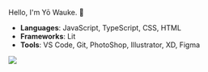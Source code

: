 Hello, I'm Yō Wauke. 👋

- **Languages**: JavaScript, TypeScript, CSS, HTML
- **Frameworks**: Lit
- **Tools**: VS Code, Git, PhotoShop, Illustrator, XD, Figma 

![](https://github-readme-stats.vercel.app/api/top-langs?username=piayo)

<!--
**piayo/piayo** is a ✨ _special_ ✨ repository because its `README.md` (this file) appears on your GitHub profile.

Here are some ideas to get you started:

- 🔭 I’m currently working on ...
- 🌱 I’m currently learning ...
- 👯 I’m looking to collaborate on ...
- 🤔 I’m looking for help with ...
- 💬 Ask me about ...
- 📫 How to reach me: ...
- 😄 Pronouns: ...
- ⚡ Fun fact: ...
-->
